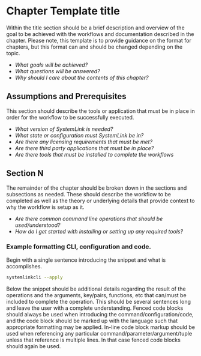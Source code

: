 # Chapter Template title

Within the title section should be a brief description and overview of the goal to be achieved with the workflows and documentation described in the chapter. Please note, this template is to provide guidance on the format for chapters, but this format can and should be changed depending on the topic. 

- *What goals will be achieved?*
- *What questions will be answered?*
- *Why should I care about the contents of this chapter?*


## Assumptions and Prerequisites

This section should describe the tools or application that must be in place in order for the workflow to be successfully executed. 

- *What version of SystemLink is needed?*
- *What state or configuration must SystemLink be in?*
- *Are there any licensing requirements that must be met?*
- *Are there third party applications that must be in place?*
- *Are there tools that must be installed to complete the workflows*

## Section N

The remainder of the chapter should be broken down in the sections and subsections as needed. These should describe the workflow to be completed as well as the theory or underlying details that provide context to why the workflow is setup as it. 

- *Are there common command line operations that should be used/understood?*
- *How do I get started with installing or setting up any required tools?*

### Example formatting CLI, configuration and code. 

Begin with a single sentence introducing the snippet and what is accomplishes.

```bash
systemlinkcli --apply
```

Below the snippet should be additional details regarding the result of the operations and the arguments, key/pairs, functions, etc that can/must be included to complete the operation. This should be several sentences long and leave the user with a complete understanding. Fenced code blocks should always be used when introducing the command/configuration/code, and the code block should be marked up with the language such that appropriate formatting may be applied. In-line code block markup should be used when referencing any particular command/parameter/argument/tuple unless that reference is multiple lines. In that case fenced code blocks should again be used. 
